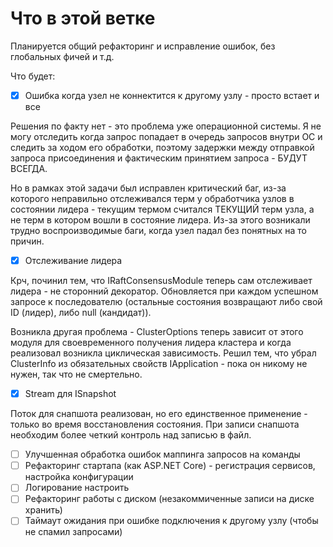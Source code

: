 # Что в этой ветке

Планируется общий рефакторинг и исправление ошибок, без глобальных фичей и т.д.

Что будет:

- [x] Ошибка когда узел не коннектится к другому узлу - просто встает и все

Решения по факту нет - это проблема уже операционной системы.
Я не могу отследить когда запрос попадает в очередь запросов внутри ОС и следить за ходом его обработки,
поэтому задержки между отправкой запроса присоединения и фактическим принятием запроса - БУДУТ ВСЕГДА.

Но в рамках этой задачи был исправлен критический баг, из-за которого неправильно отслеживался терм у обработчика узлов
в
состоянии лидера - текущим термом считался ТЕКУЩИЙ терм узла, а не терм в котором вошли в состояние лидера.
Из-за этого возникали трудно воспроизводимые баги, когда узел падал без понятных на то причин.

- [x] Отслеживание лидера

Крч, починил тем, что IRaftConsensusModule теперь сам отслеживает лидера - не сторонний декоратор.
Обновляется при каждом успешном запросе к последователю (остальные состояния возвращают либо свой ID (лидер), либо
null (кандидат)).

Возникла другая проблема - ClusterOptions теперь зависит от этого модуля для своевременного получения лидера кластера и
когда реализовал
возникла циклическая зависимость. Решил тем, что убрал ClusterInfo из обязательных свойств IApplication - пока он никому
не нужен, так что не смертельно.

- [x] Stream для ISnapshot

Поток для снапшота реализован, но его единственное применение - только во время восстановления состояния.
При записи снапшота необходим более четкий контроль над записью в файл.

- [ ] Улучшенная обработка ошибок маппинга запросов на команды
- [ ] Рефакторинг стартапа (как ASP.NET Core) - регистрация сервисов, настройка конфигурации
- [ ] Логирование настроить
- [ ] Рефакторинг работы с диском (незакоммиченные записи на диске хранить)
- [ ] Таймаут ожидания при ошибке подключения к другому узлу (чтобы не спамил запросами)